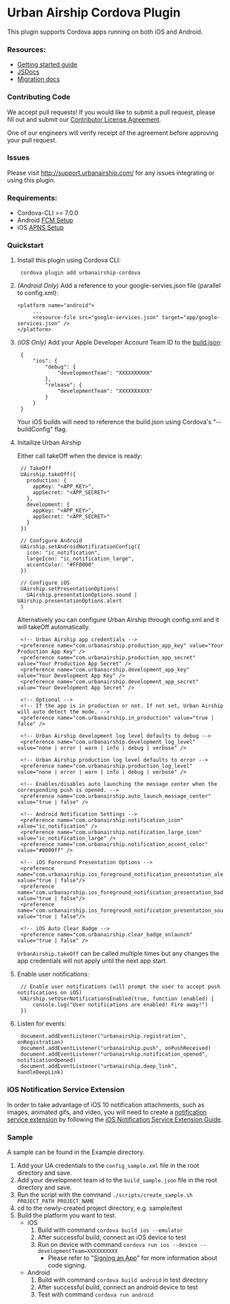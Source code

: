 # Urban Airship Cordova Plugin

This plugin supports Cordova apps running on both iOS and Android.

### Resources:
 - [Getting started guide](http://docs.urbanairship.com/platform/cordova/)
 - [JSDocs](http://docs.urbanairship.com/reference/libraries/urbanairship-cordova/latest/)
 - [Migration docs](MIGRATION.md)

### Contributing Code

We accept pull requests! If you would like to submit a pull request, please fill out and submit our
[Contributor License Agreement](https://docs.google.com/forms/d/e/1FAIpQLScErfiz-fXSPpVZ9r8Di2Tr2xDFxt5MgzUel0__9vqUgvko7Q/viewform).

One of our engineers will verify receipt of the agreement before approving your pull request.

### Issues

Please visit http://support.urbanairship.com/ for any issues integrating or using this plugin.

### Requirements:
 - Cordova-CLI >= 7.0.0
 - Android [FCM Setup](https://docs.urbanairship.com/tutorials/getting-started/push-providers/fcm/)
 - iOS [APNS Setup](http://docs.urbanairship.com/reference/push-providers/apns.html)

### Quickstart

1. Install this plugin using Cordova CLI:

        cordova plugin add urbanairship-cordova

2. *(Android Only)* Add a reference to your google-servies.json file (parallel to config.xml):

       <platform name="android">
            ...
            <resource-file src="google-services.json" target="app/google-services.json" />
       </platform>

3. *(iOS Only)* Add your Apple Developer Account Team ID to the [build.json](https://cordova.apache.org/docs/en/latest/guide/platforms/ios/#using-buildjson):

        {
            "ios": {
                "debug": {
                    "developmentTeam": "XXXXXXXXXX"
                },
                "release": {
                    "developmentTeam": "XXXXXXXXXX"
                }
            }
        }
    Your iOS builds will need to reference the build.json using Cordova's "--buildConfig" flag.

4. Initailize Urban Airship

    Either call takeOff when the device is ready:

        // TakeOff
        UAirship.takeOff({
          production: {
            appKey: "<APP_KEY>",
            appSecret: "<APP_SECRET>"
          },
          development: {
            appKey: "<APP_KEY>",
            appSecret: "<APP_SECRET>"
          }
        })

        // Configure Android
        UAirship.setAndroidNotificationConfig({
          icon: "ic_notification",
          largeIcon: "ic_notification_large",
          accentColor: "#FF0000"
        })

        // Configure iOS
        UAirship.setPresentationOptions(
          UAirship.presentationOptions.sound | UAirship.presentationOptions.alert
        )


    Alternatively you can configure Urban Airship through config.xml and it will takeOff automatically.

        <!-- Urban Airship app credentials -->
        <preference name="com.urbanairship.production_app_key" value="Your Production App Key" />
        <preference name="com.urbanairship.production_app_secret" value="Your Production App Secret" />
        <preference name="com.urbanairship.development_app_key" value="Your Development App Key" />
        <preference name="com.urbanairship.development_app_secret" value="Your Development App Secret" />

        <!-- Optional -->
        <!-- If the app is in production or not. If not set, Urban Airship will auto detect the mode. -->
        <preference name="com.urbanairship.in_production" value="true | false" />

        <!-- Urban Airship development log level defaults to debug -->
        <preference name="com.urbanairship.development_log_level" value="none | error | warn | info | debug | verbose" />

        <!-- Urban Airship production log level defaults to error -->
        <preference name="com.urbanairship.production_log_level" value="none | error | warn | info | debug | verbose" />

        <!-- Enables/disables auto launching the message center when the corresponding push is opened. -->
        <preference name="com.urbanairship.auto_launch_message_center" value="true | false" />

        <!-- Android Notification Settings -->
        <preference name="com.urbanairship.notification_icon" value="ic_notification" />
        <preference name="com.urbanairship.notification_large_icon" value="ic_notification_large" />
        <preference name="com.urbanairship.notification_accent_color" value="#0000ff" />

        <!-- iOS Foreround Presentation Options -->
        <preference name="com.urbanairship.ios_foreground_notification_presentation_alert" value="true | false"/>
        <preference name="com.urbanairship.ios_foreground_notification_presentation_badge" value="true | false"/>
        <preference name="com.urbanairship.ios_foreground_notification_presentation_sound" value="true | false"/>

        <!-- iOS Auto Clear Badge -->
        <preference name="com.urbanairship.clear_badge_onlaunch" value="true | false" />

    `UrbanAirship.takeOff` can be called multiple times but any changes the app credentials will not apply until the next app start.

5. Enable user notifications:

        // Enable user notifications (will prompt the user to accept push notifications on iOS)
        UAirship.setUserNotificationsEnabled(true, function (enabled) {
            console.log("User notifications are enabled! Fire away!")
        })

6. Listen for events:

        document.addEventListener("urbanairship.registration", onRegistration)
        document.addEventListener("urbanairship.push", onPushReceived)
        document.addEventListener("urbanairship.notification_opened", notificationOpened)
        document.addEventListener("urbanairship.deep_link", handleDeepLink)

### iOS Notification Service Extension

In order to take advantage of iOS 10 notification attachments, such as images,
animated gifs, and video, you will need to create a [notification service extension](https://developer.apple.com/reference/usernotifications/unnotificationserviceextension/)
by following the [iOS Notification Service Extension Guide](https://docs.urbanairship.com/tutorials/api/ios/notification-service-extension/).

### Sample

A sample can be found in the Example directory.

1. Add your UA credentials to the `config_sample.xml` file in the root directory and save.
2. Add your development team id to the `build_sample.json` file in the root directory and save.
3. Run the script with the command `./scripts/create_sample.sh PROJECT_PATH PROJECT_NAME`
4. cd to the newly-created project directory, e.g. sample/test
5. Build the platform you want to test.
   * iOS
      1. Build with command `cordova build ios --emulator`
      2. After successful build, connect an iOS device to test
      3. Run on device with command `cordova run ios --device --developmentTeam=XXXXXXXXXX`
         * Please refer to "[Signing an App](https://cordova.apache.org/docs/en/latest/guide/platforms/ios/#signing-an-app)" for more information about code signing.
   * Android
      1. Build with command `cordova build android` in test directory
      2. After successful build, connect an android device to test
      3. Test with command `cordova run android`
